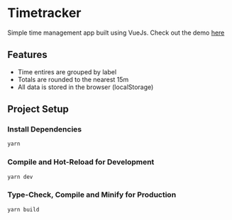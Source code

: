 # Timetracker

Simple time management app built using VueJs. Check out the demo [here](https://jameswhoughton.github.io/timetracker/)

## Features

- Time entires are grouped by label
- Totals are rounded to the nearest 15m
- All data is stored in the browser (localStorage)

## Project Setup

### Install Dependencies

```sh
yarn
```

### Compile and Hot-Reload for Development

```sh
yarn dev
```

### Type-Check, Compile and Minify for Production

```sh
yarn build
```
